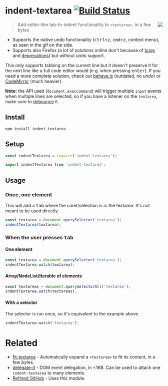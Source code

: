 # indent-textarea [![Build Status](https://api.travis-ci.com/bfred-it/indent-textarea.svg?branch=master)](https://travis-ci.com/bfred-it/indent-textarea)

<img align="right" src="https://user-images.githubusercontent.com/1402241/33802977-beb8497c-ddbf-11e7-899c-698d89298de4.gif">

> Add editor-like tab-to-indent functionality to `<textarea>`, in a few bytes

- Supports the native undo functionality (<kbd>ctrl+z</kbd>, <kbd>cmd+z</kbd>, context menu), as seen in the gif on the side.
- Supports also Firefox (a lot of solutions online don't because of [bugs](https://bugzilla.mozilla.org/show_bug.cgi?id=1220696) and [deprecations](https://www.chromestatus.com/features/5718803933560832)) but without undo support.

This only supports tabbing on the current line but it doesn't preserve it for the next line like a full code editor would (e.g. when pressing <kbd>enter</kbd>). If you need a more complete solution, check out [behave.js](https://github.com/jakiestfu/Behave.js) (outdated, no _undo_) or [CodeMirror](https://github.com/codemirror/CodeMirror) (much heavier).

**Note:** the API used (`document.execCommand`) will trigger multiple `input` events when multiple lines are selected, so if you have a listener on the `textarea`, make sure to [debounce](https://github.com/sindresorhus/debounce-fn) it.

## Install

```
npm install indent-textarea
```

## Setup

```js
const indentTextarea = require('indent-textarea');
```

```js
import indentTextarea from 'indent-textarea';
```

## Usage

### Once, one element

This will add a <kbd>tab</kbd> where the caret/selection is in the textarea. It's not meant to be used directly.

```js
const textarea = document.querySelector('textarea');
indentTextarea(textarea);
```

### When the user presses <kbd>tab</kbd>

#### One element

```js
const textarea = document.querySelector('textarea');
indentTextarea.watch(textarea);
```

#### Array/NodeList/Iterable of elements

```js
const textareas = document.querySelectorAll('textarea');
indentTextarea.watch(textareas);
```

#### With a selector

The selector is run once, so it's equivalent to the example above.

```js
indentTextarea.watch('textarea');
```

# Related

- [fit-textarea](https://github.com/bfred-it/fit-textarea) - Automatically expand a `<textarea>` to fit its content, in a few bytes.
- [delegate-it](https://github.com/bfred-it/delegate-it) - DOM event delegation, in <1KB. Can be used to attach one `indent-textarea` to many elements.
- [Refined GitHub](https://github.com/sindresorhus/refined-github) - Uses this module.
